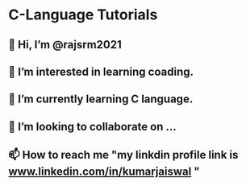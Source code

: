 # C-Language Tutorials

## 👋 Hi, I’m @rajsrm2021
## 👀 I’m interested in learning coading.
## 🌱 I’m currently learning C language.
## 💞️ I’m looking to collaborate on ...
## 📫 How to reach me "my linkdin profile link is www.linkedin.com/in/kumarjaiswal "

